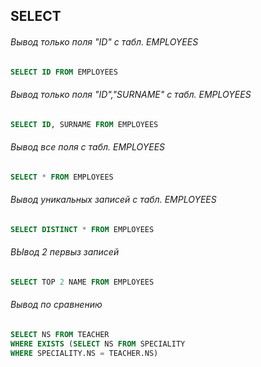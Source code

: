 ## SELECT

###### Вывод только поля "ID" с табл. EMPLOYEES
```SQL
SELECT ID FROM EMPLOYEES
```
###### Вывод только поля "ID","SURNAME" с табл. EMPLOYEES
```SQL
SELECT ID, SURNAME FROM EMPLOYEES
```

###### Вывод все поля  с табл. EMPLOYEES
```SQL
SELECT * FROM EMPLOYEES
```

###### Вывод уникальных записей с табл. EMPLOYEES
```SQL
SELECT DISTINCT * FROM EMPLOYEES
```

###### ВЫвод 2 первыз записей
```SQL
SELECT TOP 2 NAME FROM EMPLOYEES
```

###### Вывод по сравнению
```SQL
SELECT NS FROM TEACHER
WHERE EXISTS (SELECT NS FROM SPECIALITY
WHERE SPECIALITY.NS = TEACHER.NS)
```